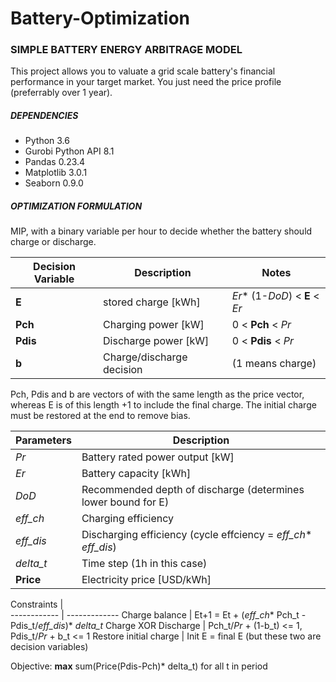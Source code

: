 # Battery-Optimization

### SIMPLE BATTERY ENERGY ARBITRAGE MODEL

This project allows you to valuate a grid scale battery's financial performance in your target market. You just need the price profile (preferrably over 1 year).

##### DEPENDENCIES
  - Python 3.6
  - Gurobi Python API 8.1
  - Pandas 0.23.4
  - Matplotlib 3.0.1
  - Seaborn 0.9.0

##### OPTIMIZATION FORMULATION

MIP, with a binary variable per hour to decide whether the battery should charge or discharge.

Decision Variable | Description | Notes
------------ | ------------- | -------------
**E** | stored charge [kWh] | _Er_* (1-_DoD_) < **E** < _Er_
**Pch** | Charging power [kW] | 0 < **Pch** < _Pr_
**Pdis**| Discharge power [kW]| 0 < **Pdis** < _Pr_
**b** | Charge/discharge decision| (1 means charge)

  Pch, Pdis and b are vectors of with the same length as the price vector, whereas E is of this length +1 to include the final charge. The initial charge must be restored at the end to remove bias.
  
  
  Parameters | Description
  ------------ | -------------
  _Pr_ | Battery rated power output [kW]
  _Er_ | Battery capacity [kWh]
  _DoD_ | Recommended depth of discharge (determines lower bound for E)
  _eff_ch_ | Charging efficiency
  _eff_dis_ | Discharging efficiency (cycle effciency = _eff_ch_* _eff_dis_)
  _delta_t_ | Time step (1h in this case)
  **Price** | Electricity price [USD/kWh]
  
  Constraints |  
  ------------ | -------------
  Charge balance | Et+1 = Et + (_eff_ch_* Pch_t - Pdis_t/_eff_dis_)* _delta_t_
  Charge XOR Discharge | Pch_t/_Pr_ + (1-b_t) <= 1, Pdis_t/_Pr_ + b_t <= 1
  Restore initial charge | Init E = final E (but these two are decision variables)
  
Objective:
  **max** sum(Price(Pdis-Pch)* delta_t) for all t in period
